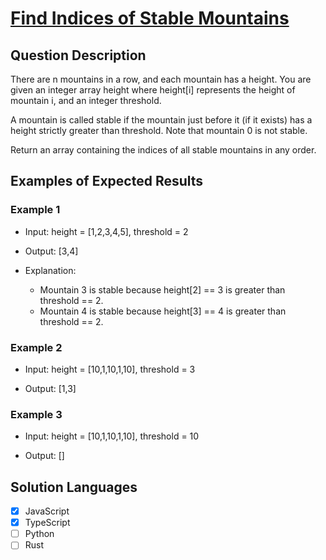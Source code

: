 # [Find Indices of Stable Mountains]((https://leetcode.com/problems/find-indices-of-stable-mountains/submissions/1473786782/))

## Question Description

There are n mountains in a row, and each mountain has a height. You are given an integer array height where height[i] represents the height of mountain i, and an integer threshold.

A mountain is called stable if the mountain just before it (if it exists) has a height strictly greater than threshold. Note that mountain 0 is not stable.

Return an array containing the indices of all stable mountains in any order.

## Examples of Expected Results

### Example 1

- Input: height = [1,2,3,4,5], threshold = 2

- Output: [3,4]

- Explanation:

  - Mountain 3 is stable because height[2] == 3 is greater than threshold == 2.
  - Mountain 4 is stable because height[3] == 4 is greater than threshold == 2.

### Example 2

- Input: height = [10,1,10,1,10], threshold = 3

- Output: [1,3]

### Example 3

- Input: height = [10,1,10,1,10], threshold = 10

- Output: []

## Solution Languages

- [x] JavaScript
- [x] TypeScript
- [ ] Python
- [ ] Rust
